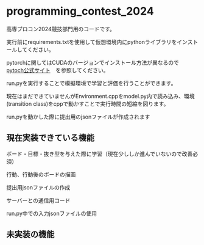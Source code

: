# programming_contest_2024

高専プロコン2024競技部門用のコードです。

実行前にrequirements.txtを使用して仮想環境内にpythonライブラリをインストールしてください。

pytorchに関してはCUDAのバージョンでインストール方法が異なるので　[pytoch公式サイト](https://pytorch.org/get-started/locally/)　を参照してください。

run.pyを実行することで模擬環境で学習と評価を行うことができます。

現在はまだできていませんがEnvironment.cppをmodel.py内で読み込み、環境(transition class)をcppで動かすことで実行時間の短縮を図ります。

run.pyを動かした際に提出用のjsonファイルが作成されます

## 現在実装できている機能
ボード・目標・抜き型を与えた際に学習（現在少ししか進んでいないので改善必須）
 
行動、行動後のボードの描画
  
提出用jsonファイルの作成

サーバーとの通信用コード

run.py中での入力jsonファイルの使用

## 未実装の機能
